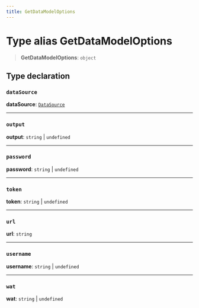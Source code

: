 ```yaml
---
title: GetDataModelOptions
---
```


# Type alias GetDataModelOptions

> **GetDataModelOptions**: `object`

## Type declaration

### `dataSource`

**dataSource**: [`DataSource`](../../sdk-data/type-aliases/type-alias.DataSource.md)

***

### `output`

**output**: `string` \| `undefined`

***

### `password`

**password**: `string` \| `undefined`

***

### `token`

**token**: `string` \| `undefined`

***

### `url`

**url**: `string`

***

### `username`

**username**: `string` \| `undefined`

***

### `wat`

**wat**: `string` \| `undefined`
